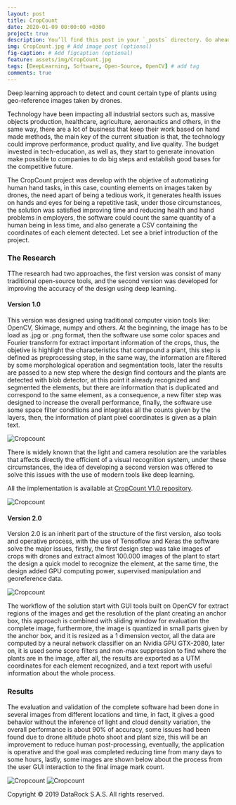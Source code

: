 ```yaml
---
layout: post
title: CropCount
date: 2020-01-09 00:00:00 +0300
project: true
description: You’ll find this post in your `_posts` directory. Go ahead and edit it and re-build the site to see your changes. # Add post description (optional)
img: CropCount.jpg # Add image post (optional)
fig-caption: # Add figcaption (optional)
feature: assets/img/CropCount.jpg
tags: [DeepLearning, Software, Open-Source, OpenCV] # add tag
comments: true
---
```


Deep learning approach to detect and count certain type of plants using geo-reference images taken by drones.

Technology have been impacting all industrial sectors such as, massive objects production, healthcare, agriculture, aeronautics and others, in the same way, there are a lot of business that keep their work based on hand made methods, the main key of the current situation is that, the technology could improve performance, product quality, and live quality. The budget invested in tech-education, as well as, they start to generate innovation make possible to companies to do big steps and establish good bases for the competitive future.

The CropCount project was develop with the objetive of automatizing human hand tasks, in this case, counting elements on images taken by drones, the need apart of being a tedious work, it generates health issues on hands and eyes for being a repetitive task, under those circumstances, the solution was satisfied improving time and reducing health and hand problems in employers, the software could count the same quantity of a human being in less time, and also generate a CSV containing the coordinates of each element detected. Let see a brief introduction of the project.

### The Research

TThe research had two approaches, the first version was consist of many traditional open-source tools, and the second version was developed for improving the accuracy of the design using deep learning.


#### Version 1.0
This version was designed using traditional computer vision tools like: OpenCV, Skimage, numpy and others. At the beginning, the image has to be load as .jpg or .png format, then the software use some color spaces and Fourier transform for extract important information of the crops, thus, the objetive is highlight the characteristics that compound a plant, this step is defined as preprocessing step, in the same way, the information are filtered by some morphological operation and segmentation tools, later the results are passed to a new step where the design find contours and the plants are detected with blob detector, at this point it already recognized and segmented the elements, but there are information that is duplicated and correspond to the same element, as a consequence, a new filter step was designed to increase the overall performance, finally, the software use some space filter conditions and integrates all the counts given by the layers, then, the information of plant pixel coordinates is given as a plain text.

![Cropcount]({{site.baseurl}}/assets/img/cropcount/CropCountV1.0.png)

There is widely known that the light and camera resolution are the variables that affects directly the efficient of a visual recognition system, under these circumstances, the idea of developing a second version was offered to solve this issues with the use of modern tools like deep learning.

All the implementation is available at [CropCount V1.0 repository](https://github.com/dfalveargOT/CropCount_V1.0.git).

![Cropcount]({{site.baseurl}}/assets/img/cropcount/cp15lateral.jpg)

#### Version 2.0

Version 2.0 is an inherit part of the structure of the first version, also tools and operative process, with the use of Tensoflow and Keras the software solve the major issues, firstly, the first design step was take images of crops with drones and extract almost 100.000 images of the plant to start the design a quick model to recognize the element, at the same time, the design added GPU computing power, supervised manipulation and georeference data.

![Cropcount]({{site.baseurl}}/assets/img/cropcount/CropCountV2.0.png)

The workflow of the solution start with GUI tools built on OpenCV for extract regions of the images and get the resolution of the plant creating an anchor box, this approach is combined with sliding window for evaluation the complete image, furthermore, the image is quantized in small parts given by the anchor box, and it is resized as a 1 dimension vector, all the data are computed by a neural network classifier on an Nvidia GPU GTX-2080, later on, it is used some score filters and non-max suppression to find where the plants are in the image, after all, the results are exported as a UTM coordinates for each element recognized, and a text report with useful information about the whole process.

### Results

The evaluation and validation of the complete software had been done in several images from different locations and time, in fact, it gives a good behavior without the inference of light and cloud density variation, the overall performance is about 90% of accuracy, some issues had been found due to drone altitude photo shoot and plant size, this will be an improvement to reduce human post-processing, eventually, the application is operative and the goal was completed reducing time from many days to some hours, lastly, some images are shown below about the process from the user GUI interaction to the final image mark count.


![Cropcount]({{site.baseurl}}/assets/img/cropcount/CropCountP3.png)
![Cropcount]({{site.baseurl}}/assets/img/cropcount/cp23.jpg)

Copyright © 2019 DataRock S.A.S. All rights reserved.

